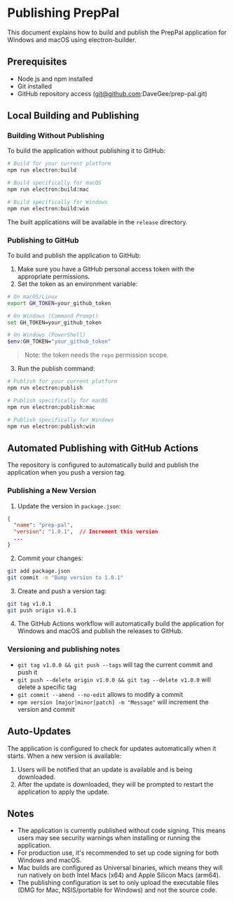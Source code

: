 # Publishing PrepPal

This document explains how to build and publish the PrepPal application for Windows and macOS using electron-builder.

## Prerequisites

- Node.js and npm installed
- Git installed
- GitHub repository access (git@github.com:DaveGee/prep-pal.git)

## Local Building and Publishing

### Building Without Publishing

To build the application without publishing it to GitHub:

```bash
# Build for your current platform
npm run electron:build

# Build specifically for macOS
npm run electron:build:mac

# Build specifically for Windows
npm run electron:build:win
```

The built applications will be available in the `release` directory.

### Publishing to GitHub

To build and publish the application to GitHub:

1. Make sure you have a GitHub personal access token with the appropriate permissions.
2. Set the token as an environment variable:

```bash
# On macOS/Linux
export GH_TOKEN=your_github_token

# On Windows (Command Prompt)
set GH_TOKEN=your_github_token

# On Windows (PowerShell)
$env:GH_TOKEN="your_github_token"
```

> Note: the token needs the `repo` permission scope.

3. Run the publish command:

```bash
# Publish for your current platform
npm run electron:publish

# Publish specifically for macOS
npm run electron:publish:mac

# Publish specifically for Windows
npm run electron:publish:win
```

## Automated Publishing with GitHub Actions

The repository is configured to automatically build and publish the application when you push a version tag.

### Publishing a New Version

1. Update the version in `package.json`:

```json
{
  "name": "prep-pal",
  "version": "1.0.1",  // Increment this version
  ...
}
```

2. Commit your changes:

```bash
git add package.json
git commit -m "Bump version to 1.0.1"
```

3. Create and push a version tag:

```bash
git tag v1.0.1
git push origin v1.0.1
```

4. The GitHub Actions workflow will automatically build the application for Windows and macOS and publish the releases to GitHub.

### Versioning and publishing notes

- `git tag v1.0.0 && git push --tags` will tag the current commit and push it
- `git push --delete origin v1.0.0 && git tag --delete v1.0.0` will delete a specific tag
- `git commit --amend --no-edit` allows to modify a commit
- `npm version [major|minor|patch] -m "Message"` will increment the version and commit

## Auto-Updates

The application is configured to check for updates automatically when it starts. When a new version is available:

1. Users will be notified that an update is available and is being downloaded.
2. After the update is downloaded, they will be prompted to restart the application to apply the update.

## Notes

- The application is currently published without code signing. This means users may see security warnings when installing or running the application.
- For production use, it's recommended to set up code signing for both Windows and macOS.
- Mac builds are configured as Universal binaries, which means they will run natively on both Intel Macs (x64) and Apple Silicon Macs (arm64).
- The publishing configuration is set to only upload the executable files (DMG for Mac, NSIS/portable for Windows) and not the source code.
